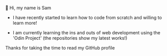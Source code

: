 👋 Hi, my name is Sam

- I have recently started to learn how to code from scratch and willing to learn more!
  
- I am currently learning the ins and outs of web development using the 'Odin Project' (the repositories show my latest works!)
  
Thanks for taking the time to read my GitHub profile



<!---
SamHughes971/SamHughes971 is a ✨ special ✨ repository because its `README.md` (this file) appears on your GitHub profile.
You can click the Preview link to take a look at your changes.
--->
